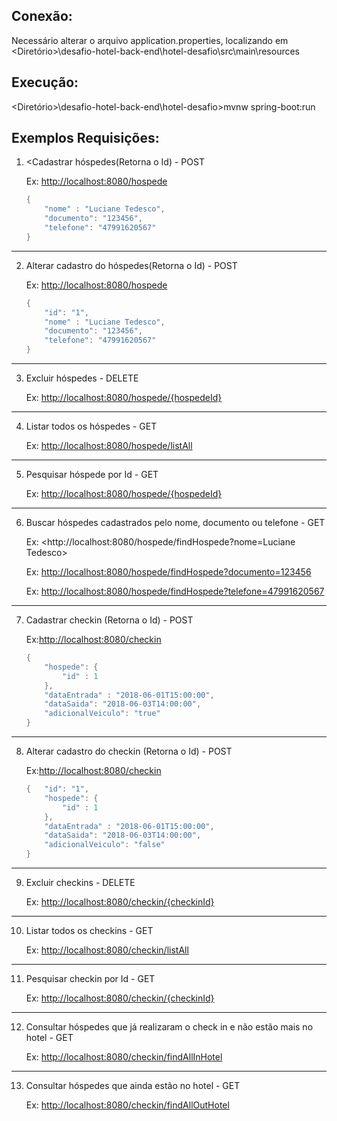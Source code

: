 
    
## Conexão:
Necessário alterar o arquivo application.properties, localizando em <Diretório>\desafio-hotel-back-end\hotel-desafio\src\main\resources

## Execução:
<Diretório>\desafio-hotel-back-end\hotel-desafio>mvnw spring-boot:run

## Exemplos Requisições:

1) <Cadastrar hóspedes(Retorna o Id) - POST

    Ex: <http://localhost:8080/hospede>
    ```java
    {
    	"nome" : "Luciane Tedesco",
    	"documento": "123456",
    	"telefone": "47991620567"
    }
    ```
***
2) Alterar cadastro do hóspedes(Retorna o Id)  - POST

    Ex: <http://localhost:8080/hospede>
    ```java
    {
    	"id": "1",
    	"nome" : "Luciane Tedesco",
    	"documento": "123456",
    	"telefone": "47991620567"
    }
    ```
***
3) Excluir hóspedes - DELETE

    Ex: <http://localhost:8080/hospede/{hospedeId}>
***   
4) Listar todos os hóspedes - GET

    Ex: <http://localhost:8080/hospede/listAll>
***
5) Pesquisar hóspede por Id - GET

    Ex: <http://localhost:8080/hospede/{hospedeId}>
***
6) Buscar hóspedes cadastrados pelo nome, documento ou telefone - GET

    Ex: <http://localhost:8080/hospede/findHospede?nome=Luciane Tedesco>

    Ex: <http://localhost:8080/hospede/findHospede?documento=123456>

    Ex: <http://localhost:8080/hospede/findHospede?telefone=47991620567>
***
7) Cadastrar checkin (Retorna o Id) - POST

    Ex:<http://localhost:8080/checkin>
    ```java
    {
    	"hospede": {
    		"id" : 1
    	},
    	"dataEntrada" : "2018-06-01T15:00:00",
    	"dataSaida": "2018-06-03T14:00:00",
    	"adicionalVeiculo": "true"
    }
    ```
***
8) Alterar cadastro do checkin (Retorna o Id) - POST

    Ex:<http://localhost:8080/checkin>
    ```java
    {	"id": "1",
	    "hospede": {
    		"id" : 1
    	},
    	"dataEntrada" : "2018-06-01T15:00:00",
    	"dataSaida": "2018-06-03T14:00:00",
    	"adicionalVeiculo": "false"
    }
    ```
***
9) Excluir checkins - DELETE

    Ex: <http://localhost:8080/checkin/{checkinId}>
***
10) Listar todos os checkins - GET

    Ex: <http://localhost:8080/checkin/listAll>
***
11) Pesquisar checkin por Id - GET

    Ex: <http://localhost:8080/checkin/{checkinId}>
***
12) Consultar hóspedes que já realizaram o check in e não estão mais no hotel - GET

    Ex: <http://localhost:8080/checkin/findAllInHotel>
***
13) Consultar hóspedes que ainda estão no hotel - GET

    Ex: <http://localhost:8080/checkin/findAllOutHotel>
